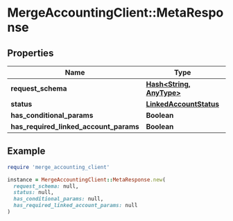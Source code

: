 # MergeAccountingClient::MetaResponse

## Properties

| Name | Type | Description | Notes |
| ---- | ---- | ----------- | ----- |
| **request_schema** | [**Hash&lt;String, AnyType&gt;**](AnyType.md) |  |  |
| **status** | [**LinkedAccountStatus**](LinkedAccountStatus.md) |  | [optional] |
| **has_conditional_params** | **Boolean** |  |  |
| **has_required_linked_account_params** | **Boolean** |  |  |

## Example

```ruby
require 'merge_accounting_client'

instance = MergeAccountingClient::MetaResponse.new(
  request_schema: null,
  status: null,
  has_conditional_params: null,
  has_required_linked_account_params: null
)
```

